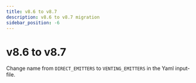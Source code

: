 ```yaml
---
title: v8.6 to v8.7
description: v8.6 to v8.7 migration
sidebar_position: -6
---
```


# v8.6 to v8.7

Change name from `DIRECT_EMITTERS` to `VENTING_EMITTERS` in the Yaml input-file.
